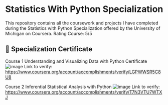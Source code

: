 # Statistics With Python Specialization 
This repository contains all the coursework and projects I have completed during the Statistics with Python Specialization offered by the University of Michigan on Coursera.
Rating Course: 5/5
## 🥇 Specialization Certificate

Course 1 Understanding and Visualizing Data with Python Certificate
![image](https://github.com/tienngm2049/Statistics-With-Python-Specialization/assets/131929681/425e7091-9297-4cf8-aef1-75a317c90a5e)
Link to verify: https://www.coursera.org/account/accomplishments/verify/LGPWWSR5C8U8

Course 2 Inferential Statistical Analysis with Python
![image](https://github.com/tienngm2049/Statistics-With-Python-Specialization/assets/131929681/e0ff28f7-e205-4a9b-a098-258825e45a14)
Link to verify: https://www.coursera.org/account/accomplishments/verify/T7N3VTU7WTXJ

